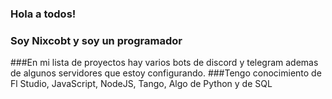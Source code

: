 ### Hola a todos!
### Soy Nixcobt y soy un programador



###En mi lista de proyectos hay varios bots de discord y telegram ademas de algunos servidores que estoy configurando.
###Tengo conocimiento de Fl Studio, JavaScript, NodeJS, Tango, Algo de Python y de SQL


<!--
**Nixcobt/Nixcobt** is a ✨ _special_ ✨ repository because its `README.md` (this file) appears on your GitHub profile.

Here are some ideas to get you started:

- 🔭 I’m currently working on ...
- 🌱 I’m currently learning ...
- 👯 I’m looking to collaborate on ...
- 🤔 I’m looking for help with ...
- 💬 Ask me about ...
- 📫 How to reach me: ...
- 😄 Pronouns: ...
- ⚡ Fun fact: ...
-->
